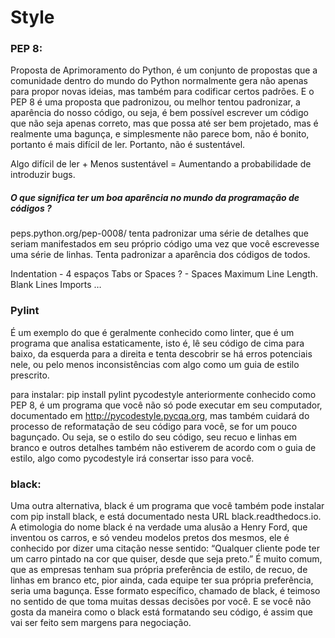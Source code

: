 # Style
###  PEP 8:
Proposta de Aprimoramento do Python, é um conjunto de propostas que a comunidade dentro do mundo do Python normalmente gera não apenas para propor novas ideias, mas também para codificar certos padrões. 
E o PEP 8 é uma proposta que padronizou, ou melhor tentou padronizar, a aparência do nosso código, ou seja, é bem possível escrever um código que não seja apenas correto, mas que possa até ser bem projetado, mas é realmente uma bagunça, e simplesmente não parece bom, não é bonito, portanto é mais difícil de ler. Portanto, não é sustentável. 

Algo difícil de ler + Menos sustentável = Aumentando a probabilidade de introduzir bugs.

##### O que significa ter um boa aparência no mundo da programação de códigos ?

peps.python.org/pep-0008/ tenta padronizar uma série de detalhes que seriam manifestados em seu próprio código uma vez que você escrevesse uma série de linhas.
Tenta padronizar a aparência dos códigos de todos.

Indentation - 4 espaços
Tabs or Spaces ? - Spaces
Maximum Line Length. 
Blank Lines
Imports
…

 ### Pylint
É um exemplo do que é geralmente conhecido como linter, que é um programa que analisa estaticamente, isto é, lê seu código de cima para baixo, da esquerda para a direita e tenta descobrir se há erros potenciais nele, ou pelo menos inconsistências com algo como um guia de estilo prescrito.

para instalar: pip install pylint
pycodestyle anteriormente conhecido como PEP 8, é um programa que você não só pode executar em seu computador, documentado em http://pycodestyle.pycqa.org, mas  também cuidará do processo de reformatação de seu código para você, se for um pouco bagunçado. Ou seja, se o estilo do seu código, seu recuo e linhas em branco e outros detalhes também não estiverem de acordo com o guia de estilo, algo como pycodestyle irá consertar isso para você. 

### black:
 Uma outra alternativa, black é um programa que você também pode instalar com pip install black, e está documentado nesta URL black.readthedocs.io. A etimologia do nome black é na verdade uma alusão a Henry Ford, que inventou os carros,  e só vendeu modelos pretos dos mesmos, ele é conhecido por dizer uma citação nesse sentido: “Qualquer cliente pode ter um carro pintado na cor que quiser, desde que seja preto.” É muito comum, que as empresas tenham sua própria preferência de estilo, de recuo, de linhas em branco etc, pior ainda, cada equipe ter sua própria preferência, seria uma bagunça. 
Esse formato específico, chamado de black, é teimoso no sentido de que toma muitas dessas decisões por você. E se você não gosta da maneira como o black está formatando seu código, é assim que vai ser feito sem margens para negociação. 
